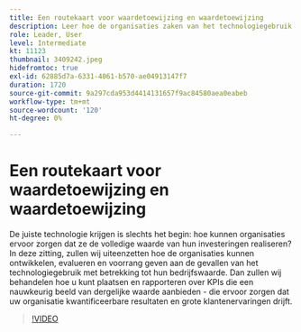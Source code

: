 ```yaml
---
title: Een routekaart voor waardetoewijzing en waardetoewijzing
description: Leer hoe de organisaties zaken van het technologiegebruik met betrekking tot hun bedrijfswaarde kunnen ontwikkelen, evalueren en prioriteren, plaatsen en rapporteren over KPIs die uw organisatie verzekeren drijft kwantificeerbare resultaten en grote klantenervaringen.
role: Leader, User
level: Intermediate
kt: 11123
thumbnail: 3409242.jpeg
hidefromtoc: true
exl-id: 62885d7a-6331-4061-b570-ae04913147f7
duration: 1720
source-git-commit: 9a297cda953d4414131657f9ac84580aea0eabeb
workflow-type: tm+mt
source-wordcount: '120'
ht-degree: 0%

---
```


# Een routekaart voor waardetoewijzing en waardetoewijzing

De juiste technologie krijgen is slechts het begin: hoe kunnen organisaties ervoor zorgen dat ze de volledige waarde van hun investeringen realiseren? In deze zitting, zullen wij uiteenzetten hoe de organisaties kunnen ontwikkelen, evalueren en voorrang geven aan de gevallen van het technologiegebruik met betrekking tot hun bedrijfswaarde. Dan zullen wij behandelen hoe u kunt plaatsen en rapporteren over KPIs die een nauwkeurig beeld van dergelijke waarde aanbieden - die ervoor zorgen dat uw organisatie kwantificeerbare resultaten en grote klantenervaringen drijft.

>[!VIDEO](https://video.tv.adobe.com/v/3409242/?quality=12&learn=on)
